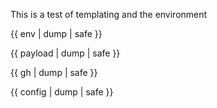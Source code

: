 This is a test of templating and the environment

{{ env | dump | safe }}

{{ payload | dump | safe }}

{{ gh | dump | safe }}

{{ config | dump | safe }}

